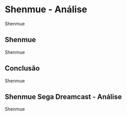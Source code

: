 ---
---

# Shenmue - Análise

Shenmue

## Shenmue

Shenmue

## Conclusão

Shenmue

## Shenmue Sega Dreamcast - Análise

Shenmue
